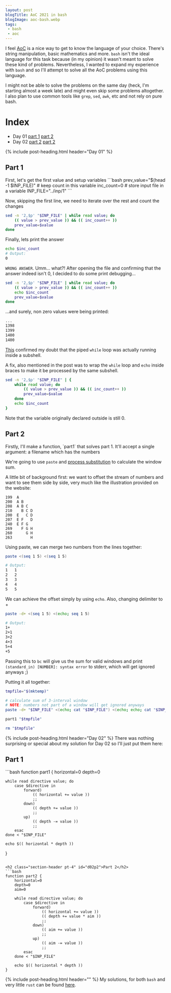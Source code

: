 ```yaml
---
layout: post
blogTitle: AoC 2021 in bash
blogImage: aoc-bash.webp
tags:
 - bash
 - aoc
---
```


I feel <a href="https://adventofcode.com/" target="_blank" rel="noopener">AoC</a> is a nice way to get to know the language of your choice. There's string manipulation, basic mathematics and more. `bash` isn't the ideal language for this task because (in my opinion) it wasn't meant to solve these kind of problems. Nevertheless, I wanted to expand my experience with `bash` and so I'll attempt to solve all the AoC problems using this language.

I might not be able to solve the problems on the same day (heck, I'm starting almost a week late) and might even skip some problems altogether. I also plan to use common tools like `grep`, `sed`, `awk`, etc and not rely on pure bash.

<h1 class="section-header">Index</h1>
<ul>
  <li>Day 01 <a href="#d01p1">part 1</a> <a href="#d01p2">part 2</a></li>
  <li>Day 02 <a href="#d02p1">part 2</a> <a href="#d02p2">part 2</a></li>
</ul>

{% include post-heading.html header="Day 01" %}
<h2 class="section-header pt-4" id="d01p1">Part 1</h2>
First, let's get the first value and setup variables
```bash
prev_value="$(head -1 $INP_FILE)"
# keep count in this variable
inc_count=0
# store input file in a variable
INP_FILE="../inp/1"
```

Now, skipping the first line, we need to iterate over the rest and count the changes
```bash
sed -n '2,$p' "$INP_FILE" | while read value; do
    (( value > prev_value )) && (( inc_count++ ))
    prev_value=$value
done
```

Finally, lets print the answer
```bash
echo $inc_count
# Output:
0
```

`WRONG ANSWER`. Umm... what?! After opening the file and confirming that the answer indeed isn't 0, I decided to do some print debugging...
```bash
sed -n '2,$p' "$INP_FILE" | while read value; do
    (( value > prev_value )) && (( inc_count++ ))
    echo $inc_count
    prev_value=$value
done
```
...and surely, non zero values were being printed:
```bash
...
1398
1399
1400
1400
```
<a href="https://stackoverflow.com/q/4667509" target="_blank" rel="noopener">This</a> confirmed my doubt that the piped `while` loop was actually running inside a subshell.

A fix, also mentioned in the post was to wrap the `while` loop and `echo` inside braces to make it be processed by the same subshell.
```bash
sed -n '2,$p' "$INP_FILE" | {
    while read value; do
        (( value > prev_value )) && (( inc_count++ ))
        prev_value=$value
    done
    echo $inc_count
}
```

Note that the variable originally declared outside is still 0.

<h2 class="section-header pt-4" id="d01p2">Part 2</h2>
Firstly, I'll make a function, `part1` that solves part 1. It'll accept a single argument: a filename which has the numbers

We're going to use `paste` and <a href="https://tldp.org/LDP/abs/html/process-sub.html" rel="noopener" target="_blank">process substitution</a> to calculate the window sum.

A little bit of background first: we want to offset the stream of numbers and want to see them side by side, very much like the illustration provided on the website:
```
199  A
200  A B
208  A B C
210    B C D
200  E   C D
207  E F   D
240  E F G
269    F G H
260      G H
263        H
```

Using paste, we can merge two numbers from the lines together:
```bash
paste <(seq 1 5) <(seq 1 5)

# Output:
1	1
2	2
3	3
4	4
5	5
```

We can achieve the offset simply by using `echo`. Also, changing delimiter to +
```bash
paste -d+ <(seq 1 5) <(echo; seq 1 5)

# Output:
1+
2+1
3+2
4+3
5+4
+5
```

Passing this to `bc` will give us the sum for valid windows and print `(standard_in) [NUMBER]: syntax error` to stderr, which will get ignored anyways ;)

Putting it all together:
```bash
tmpfile="$(mktemp)"

# calculate sum of 3-interval window
# NOTE: numbers not part of a window will get ignored anyways
paste -d+ "$INP_FILE" <(echo; cat "$INP_FILE") <(echo; echo; cat "$INP_FILE") | bc > "$tmpfile" 2>/dev/null

part1 "$tmpfile"

rm "$tmpfile"
```

{% include post-heading.html header="Day 02" %}
There was nothing surprising or special about my solution for Day 02 so I'll just put them here:

<h2 class="section-header pt-4" id="d02p1">Part 1</h2>
```bash
function part1 {
    horizontal=0
    depth=0

    while read directive value; do
        case $directive in
            forward)
                (( horizontal += value ))
                ;;
            down)
                (( depth += value ))
                ;;
            up)
                (( depth -= value ))
                ;;
        esac
    done < "$INP_FILE"

    echo $(( horizontal * depth ))
}
```

<h2 class="section-header pt-4" id="d02p2">Part 2</h2>
```bash
function part2 {
    horizontal=0
    depth=0
    aim=0

    while read directive value; do
        case $directive in
            forward)
                (( horizontal += value ))
                (( depth += value * aim ))
                ;;
            down)
                (( aim += value ))
                ;;
            up)
                (( aim -= value ))
                ;;
        esac
    done < "$INP_FILE"

    echo $(( horizontal * depth ))
}
```

{% include post-heading.html header="" %}
My solutions, for both `bash` and very little `rust` can be found <a href="https://github.com/yoogottamk/aoc-2021" target="_blank" rel="noopener">here</a>.
